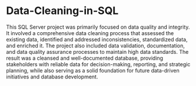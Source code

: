 # Data-Cleaning-in-SQL
This SQL Server project was primarily focused on data quality and integrity. It involved a comprehensive data cleaning process that assessed the existing data, identified and addressed inconsistencies, standardized data, and enriched it. The project also included data validation, documentation, and data quality assurance processes to maintain high data standards. The result was a cleansed and well-documented database, providing stakeholders with reliable data for decision-making, reporting, and strategic planning, while also serving as a solid foundation for future data-driven initiatives and database development.

